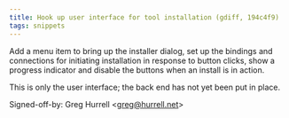 ```yaml
---
title: Hook up user interface for tool installation (gdiff, 194c4f9)
tags: snippets
---
```


Add a menu item to bring up the installer dialog, set up the bindings and connections for initiating installation in response to button clicks, show a progress indicator and disable the buttons when an install is in action.

This is only the user interface; the back end has not yet been put in place.

Signed-off-by: Greg Hurrell &lt;greg@hurrell.net&gt;
